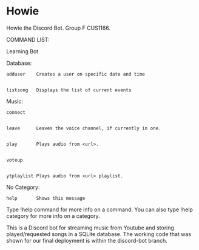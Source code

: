 # Howie
Howie the Discord Bot. Group F CUS1166.


COMMAND LIST: 


Learning Bot



  Database:
  
  
    adduser    Creates a user on specific date and time
    
    
    listsong   Displays the list of current events
    
    
  Music:
  
  
    connect    
    
    
    leave      Leaves the voice channel, if currently in one.
    
    
    play       Plays audio from <url>.
    
    
    voteup     
    
    
    ytplaylist Plays audio from <url> playlist.
    
    
​No Category:


    help       Shows this message

  Type !help command for more info on a command.
  You can also type !help category for more info on a category.
  
  This is a Discord bot for streaming music from Youtube and storing played/requested songs in a SQLite database. 
  The working code that was shown for our final deployment is within the discord-bot branch.
  

